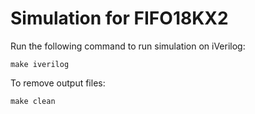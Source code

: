 # Simulation for FIFO18KX2

Run the following command to run simulation on iVerilog:

```
make iverilog
```

To remove output files:

```
make clean
```